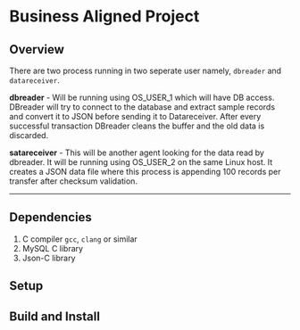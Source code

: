 # Business Aligned Project

## Overview

There are two process running in two seperate user namely, `dbreader` and `datareceiver`.

**dbreader** - Will be running using OS_USER_1 which will have DB access. DBreader will try to
connect to the database and extract sample records and convert it to JSON before sending it to
Datareceiver. After every successful transaction DBreader cleans the buffer and the old data is
discarded.

**satareceiver** - This will be another agent looking for the data read by dbreader. It will be
running using OS_USER_2 on the same Linux host. It creates a JSON data file where this
process is appending 100 records per transfer after checksum validation.

--------------------------------------------

## Dependencies

1. C compiler `gcc`, `clang` or similar
2. MySQL C library 
3. Json-C library

## Setup

## Build and Install
